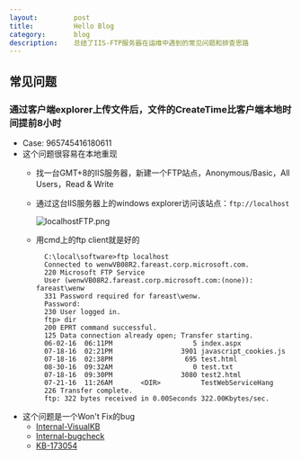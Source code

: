 ```yaml
---
layout:         post
title:          Hello Blog
category:       blog
description:    总结了IIS-FTP服务器在运维中遇到的常见问题和排查思路
---
```


## 常见问题

### 通过客户端explorer上传文件后，文件的CreateTime比客户端本地时间提前8小时
- Case: 965745416180611
- 这个问题很容易在本地重现
	- 找一台GMT+8的IIS服务器，新建一个FTP站点，Anonymous/Basic，All Users，Read & Write
	- 通过这台IIS服务器上的windows explorer访问该站点：`ftp://localhost`

		![localhostFTP.png](http://7xudfs.com1.z0.glb.clouddn.com/9b3edb2268af4e48b7bef08b15b0ff74-localhostFTP.png)

	- 用cmd上的ftp client就是好的

			C:\local\software>ftp localhost
			Connected to wenwVB08R2.fareast.corp.microsoft.com.
			220 Microsoft FTP Service
			User (wenwVB08R2.fareast.corp.microsoft.com:(none)): fareast\wenw
			331 Password required for fareast\wenw.
			Password:
			230 User logged in.
			ftp> dir
			200 EPRT command successful.
			125 Data connection already open; Transfer starting.
			06-02-16  06:11PM                    5 index.aspx
			07-18-16  02:21PM                 3901 javascript_cookies.js
			07-18-16  02:38PM                  695 test.html
			08-30-16  09:32AM                    0 test.txt
			07-18-16  09:30PM                 3080 test2.html
			07-21-16  11:26AM       <DIR>          TestWebServiceHang
			226 Transfer complete.
			ftp: 322 bytes received in 0.00Seconds 322.00Kbytes/sec.

- 这个问题是一个Won't Fix的bug
	- [Internal-VisualKB](https://vkbexternal.partners.extranet.microsoft.com/VKBWebService/ViewContent.aspx?scid=MSS;EN-US;111062017763264)
	- [Internal-bugcheck](http://bugcheck/bugs/windowsSE/383375.asp)
	- [KB-173054](https://support.microsoft.com/en-us/kb/173054)